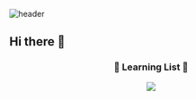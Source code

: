 ![header](https://capsule-render.vercel.app/api?type=Waving&color=gradient&height=300&section=header&text=Dev-Lab&fontSize=70)

<h2> Hi there 👋 </h2>

<div align="center">

<h3>🔭 Learning List 🔭</h3>

 <a href="https://github.com/Daniel-k-dev/Beakjoon"><img src="https://img.shields.io/badge/JAVA-007396?style=flat-square&logo=JAVA&logoColor=white"/></a>
 
</div>

<head> 
 <script>
  document.write("test");
 </script>
</head>
